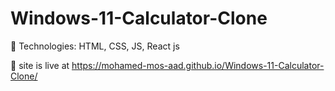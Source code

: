 # Windows-11-Calculator-Clone


	Technologies: 
HTML, CSS, JS, React js

	 site is live at https://mohamed-mos-aad.github.io/Windows-11-Calculator-Clone/
